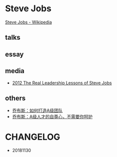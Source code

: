 # Steve Jobs

[Steve Jobs - Wikipedia](https://en.wikipedia.org/wiki/Steve_Jobs)

## talks
## essay
## media

- [2012 The Real Leadership Lessons of Steve Jobs](https://hbr.org/2012/04/the-real-leadership-lessons-of-steve-jobs)

## others

- [乔布斯：如何打造A级团队](https://zine.la/article/49f5e976170111e7bc2e52540d79d783/?from=singlemessage&isappinstalled=1)
- [乔布斯：A级人才的自尊心，不需要你呵护](https://mp.weixin.qq.com/s?__biz=MjM5NzExOTE2NQ==&mid=2660425708&idx=1&sn=fb2d0afd1252538c352cc54fb75d88a1&chksm=bdb8aa3e8acf2328f9c10bdf0d294e80e73f6911d3f3d2cd7725d14f23170361c42a5d014d3a&mpshare=1&scene=24&srcid=&key=5f47f54f919fe87bcbd17a066a744a32d5b872e3da138fca179210718712f336a8684901110b51a6e192e5320b1a3d898c86bec1aeffbe7fe7697200a4a2128127af8d1253cbd79ff7cc8b7869d28087&ascene=0&uin=MjM1MDIwNzk4MQ%3D%3D&devicetype=iMac+MacBookPro12%2C1+OSX+OSX+10.12.2+build(16C67)&version=12020610&nettype=WIFI&lang=en&fontScale=100&pass_ticket=swS0X7MAmlLRT7png%2BFm0Re2wWNcHW84hSRA0Q0qYVPq55JEnBr4JLQMDarDOKhe)




# CHANGELOG

- 20181130
